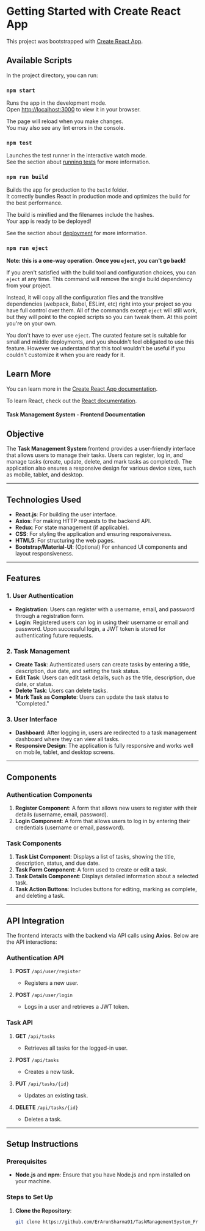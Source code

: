 # Getting Started with Create React App

This project was bootstrapped with [Create React App](https://github.com/facebook/create-react-app).

## Available Scripts

In the project directory, you can run:

### `npm start`

Runs the app in the development mode.\
Open [http://localhost:3000](http://localhost:3000) to view it in your browser.

The page will reload when you make changes.\
You may also see any lint errors in the console.

### `npm test`

Launches the test runner in the interactive watch mode.\
See the section about [running tests](https://facebook.github.io/create-react-app/docs/running-tests) for more information.

### `npm run build`

Builds the app for production to the `build` folder.\
It correctly bundles React in production mode and optimizes the build for the best performance.

The build is minified and the filenames include the hashes.\
Your app is ready to be deployed!

See the section about [deployment](https://facebook.github.io/create-react-app/docs/deployment) for more information.

### `npm run eject`

**Note: this is a one-way operation. Once you `eject`, you can't go back!**

If you aren't satisfied with the build tool and configuration choices, you can `eject` at any time. This command will remove the single build dependency from your project.

Instead, it will copy all the configuration files and the transitive dependencies (webpack, Babel, ESLint, etc) right into your project so you have full control over them. All of the commands except `eject` will still work, but they will point to the copied scripts so you can tweak them. At this point you're on your own.

You don't have to ever use `eject`. The curated feature set is suitable for small and middle deployments, and you shouldn't feel obligated to use this feature. However we understand that this tool wouldn't be useful if you couldn't customize it when you are ready for it.

## Learn More

You can learn more in the [Create React App documentation](https://facebook.github.io/create-react-app/docs/getting-started).

To learn React, check out the [React documentation](https://reactjs.org/).

#### Task Management System - Frontend Documentation

## Objective

The **Task Management System** frontend provides a user-friendly interface that allows users to manage their tasks. Users can register, log in, and manage tasks (create, update, delete, and mark tasks as completed). The application also ensures a responsive design for various device sizes, such as mobile, tablet, and desktop.

---

## Technologies Used

- **React.js**: For building the user interface.
- **Axios**: For making HTTP requests to the backend API.
- **Redux**: For state management (if applicable).
- **CSS**: For styling the application and ensuring responsiveness.
- **HTML5**: For structuring the web pages.
- **Bootstrap/Material-UI**: (Optional) For enhanced UI components and layout responsiveness.

---

## Features

### 1. **User Authentication**

- **Registration**: Users can register with a username, email, and password through a registration form.
- **Login**: Registered users can log in using their username or email and password. Upon successful login, a JWT token is stored for authenticating future requests.

### 2. **Task Management**

- **Create Task**: Authenticated users can create tasks by entering a title, description, due date, and setting the task status.
- **Edit Task**: Users can edit task details, such as the title, description, due date, or status.
- **Delete Task**: Users can delete tasks.
- **Mark Task as Complete**: Users can update the task status to "Completed."

### 3. **User Interface**

- **Dashboard**: After logging in, users are redirected to a task management dashboard where they can view all tasks.
- **Responsive Design**: The application is fully responsive and works well on mobile, tablet, and desktop screens.

---

## Components

### **Authentication Components**

1. **Register Component**: A form that allows new users to register with their details (username, email, password).
2. **Login Component**: A form that allows users to log in by entering their credentials (username or email, password).

### **Task Components**

1. **Task List Component**: Displays a list of tasks, showing the title, description, status, and due date.
2. **Task Form Component**: A form used to create or edit a task.
3. **Task Details Component**: Displays detailed information about a selected task.
4. **Task Action Buttons**: Includes buttons for editing, marking as complete, and deleting a task.

---

## API Integration

The frontend interacts with the backend via API calls using **Axios**. Below are the API interactions:

### **Authentication API**

1. **POST** `/api/user/register`

   - Registers a new user.

2. **POST** `/api/user/login`
   - Logs in a user and retrieves a JWT token.

### **Task API**

1. **GET** `/api/tasks`

   - Retrieves all tasks for the logged-in user.

2. **POST** `/api/tasks`

   - Creates a new task.

3. **PUT** `/api/tasks/{id}`

   - Updates an existing task.

4. **DELETE** `/api/tasks/{id}`
   - Deletes a task.

---

## Setup Instructions

### Prerequisites

- **Node.js** and **npm**: Ensure that you have Node.js and npm installed on your machine.

### Steps to Set Up

1. **Clone the Repository**:
   ```bash
   git clone https://github.com/ErArunSharma91/TaskManagementSystem_Frontend.git
   ```
